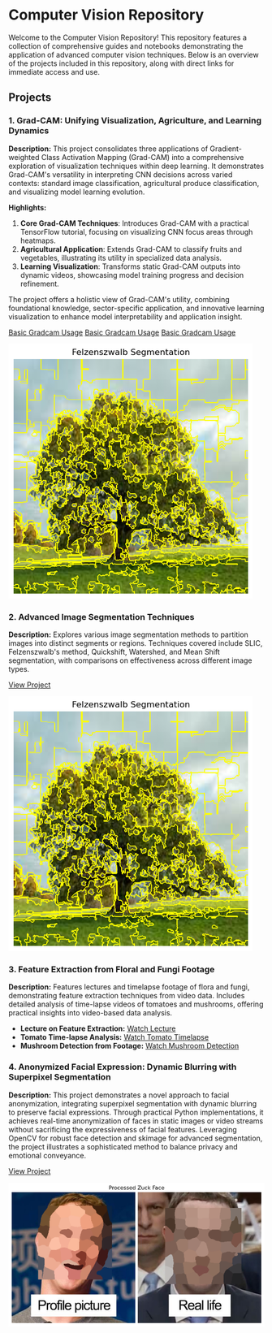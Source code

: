 Computer Vision Repository
==========================

Welcome to the Computer Vision Repository! This repository features a collection of comprehensive guides and notebooks demonstrating the application of advanced computer vision techniques. Below is an overview of the projects included in this repository, along with direct links for immediate access and use.

Projects
--------

### 1\. Grad-CAM: Unifying Visualization, Agriculture, and Learning Dynamics

**Description:** This project consolidates three applications of Gradient-weighted Class Activation Mapping (Grad-CAM) into a comprehensive exploration of visualization techniques within deep learning. It demonstrates Grad-CAM's versatility in interpreting CNN decisions across varied contexts: standard image classification, agricultural produce classification, and visualizing model learning evolution.

**Highlights:**

1.  **Core Grad-CAM Techniques**: Introduces Grad-CAM with a practical TensorFlow tutorial, focusing on visualizing CNN focus areas through heatmaps.
2.  **Agricultural Application**: Extends Grad-CAM to classify fruits and vegetables, illustrating its utility in specialized data analysis.
3.  **Learning Visualization**: Transforms static Grad-CAM outputs into dynamic videos, showcasing model training progress and decision refinement.

The project offers a holistic view of Grad-CAM's utility, combining foundational knowledge, sector-specific application, and innovative learning visualization to enhance model interpretability and application insight.

[Basic Gradcam Usage](GradCam.ipynb)
[Basic Gradcam Usage](GradCam.ipynb)
[Basic Gradcam Usage](GradCam.ipynb)

![segmented](Felzenszwalb_seg.png "segmented")


### 2\. Advanced Image Segmentation Techniques

**Description:** Explores various image segmentation methods to partition images into distinct segments or regions. Techniques covered include SLIC, Felzenszwalb's method, Quickshift, Watershed, and Mean Shift segmentation, with comparisons on effectiveness across different image types.

[View Project](image_segmentation.ipynb)

![segmented](Felzenszwalb_seg.png "segmented")


### 3\. Feature Extraction from Floral and Fungi Footage

**Description:** Features lectures and timelapse footage of flora and fungi, demonstrating feature extraction techniques from video data. Includes detailed analysis of time-lapse videos of tomatoes and mushrooms, offering practical insights into video-based data analysis.

*   **Lecture on Feature Extraction:** [Watch Lecture](https://www.youtube.com/watch?v=7TCIeCOCHMc)
*   **Tomato Time-lapse Analysis:** [Watch Tomato Timelapse](https://www.youtube.com/watch?v=Y8SaA25KlVk)
*   **Mushroom Detection from Footage:** [Watch Mushroom Detection](https://www.youtube.com/watch?v=zauNC9Wd6cg)



### 4\. Anonymized Facial Expression: Dynamic Blurring with Superpixel Segmentation

**Description:** This project demonstrates a novel approach to facial anonymization, integrating superpixel segmentation with dynamic blurring to preserve facial expressions. Through practical Python implementations, it achieves real-time anonymization of faces in static images or video streams without sacrificing the expressiveness of facial features. Leveraging OpenCV for robust face detection and skimage for advanced segmentation, the project illustrates a sophisticated method to balance privacy and emotional conveyance.

[View Project](faceblur/faceblur.ipynb)

![Blurred](faceblur/blurred_zuck.png "blured")



